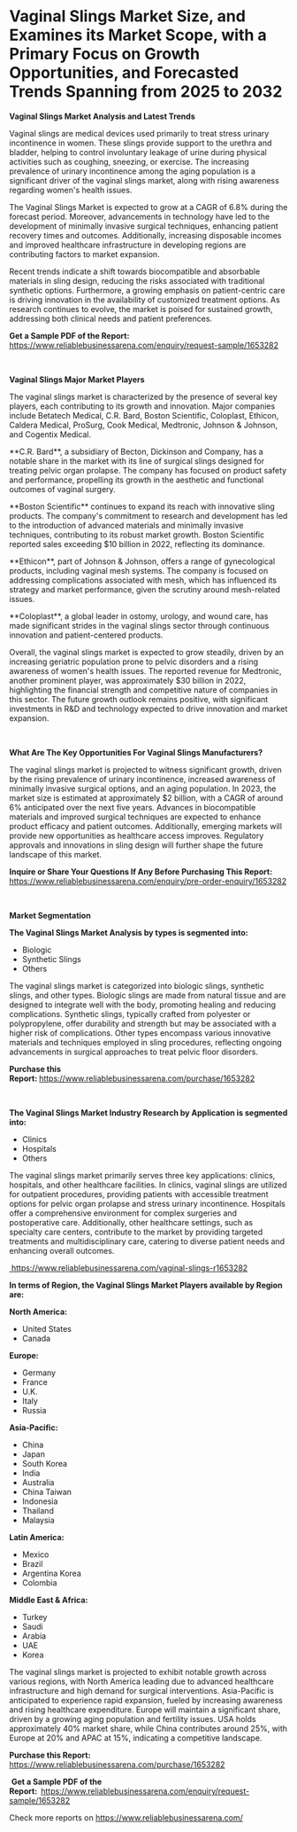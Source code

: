 <p><h1>Vaginal Slings Market Size, and Examines its Market Scope, with a Primary Focus on Growth Opportunities, and Forecasted Trends Spanning from 2025 to 2032</h1></p><p><strong>Vaginal Slings Market Analysis and Latest Trends</strong></p>
<p><p>Vaginal slings are medical devices used primarily to treat stress urinary incontinence in women. These slings provide support to the urethra and bladder, helping to control involuntary leakage of urine during physical activities such as coughing, sneezing, or exercise. The increasing prevalence of urinary incontinence among the aging population is a significant driver of the vaginal slings market, along with rising awareness regarding women's health issues.</p><p>The Vaginal Slings Market is expected to grow at a CAGR of 6.8% during the forecast period. Moreover, advancements in technology have led to the development of minimally invasive surgical techniques, enhancing patient recovery times and outcomes. Additionally, increasing disposable incomes and improved healthcare infrastructure in developing regions are contributing factors to market expansion. </p><p>Recent trends indicate a shift towards biocompatible and absorbable materials in sling design, reducing the risks associated with traditional synthetic options. Furthermore, a growing emphasis on patient-centric care is driving innovation in the availability of customized treatment options. As research continues to evolve, the market is poised for sustained growth, addressing both clinical needs and patient preferences.</p></p>
<p><strong>Get a Sample PDF of the Report:&nbsp;</strong> <a href="https://www.reliablebusinessarena.com/enquiry/request-sample/1653282?utm_campaign=2805&utm_medium=2&utm_source=Github&utm_content=ia&utm_term=05032025&utm_id=vaginal-slings">https://www.reliablebusinessarena.com/enquiry/request-sample/1653282</a></p>
<p>&nbsp;</p>
<p><strong>Vaginal Slings Major Market Players</strong></p>
<p><p>The vaginal slings market is characterized by the presence of several key players, each contributing to its growth and innovation. Major companies include Betatech Medical, C.R. Bard, Boston Scientific, Coloplast, Ethicon, Caldera Medical, ProSurg, Cook Medical, Medtronic, Johnson & Johnson, and Cogentix Medical. </p><p>**C.R. Bard**, a subsidiary of Becton, Dickinson and Company, has a notable share in the market with its line of surgical slings designed for treating pelvic organ prolapse. The company has focused on product safety and performance, propelling its growth in the aesthetic and functional outcomes of vaginal surgery.</p><p>**Boston Scientific** continues to expand its reach with innovative sling products. The company's commitment to research and development has led to the introduction of advanced materials and minimally invasive techniques, contributing to its robust market growth. Boston Scientific reported sales exceeding $10 billion in 2022, reflecting its dominance.</p><p>**Ethicon**, part of Johnson & Johnson, offers a range of gynecological products, including vaginal mesh systems. The company is focused on addressing complications associated with mesh, which has influenced its strategy and market performance, given the scrutiny around mesh-related issues.</p><p>**Coloplast**, a global leader in ostomy, urology, and wound care, has made significant strides in the vaginal slings sector through continuous innovation and patient-centered products.</p><p>Overall, the vaginal slings market is expected to grow steadily, driven by an increasing geriatric population prone to pelvic disorders and a rising awareness of women's health issues. The reported revenue for Medtronic, another prominent player, was approximately $30 billion in 2022, highlighting the financial strength and competitive nature of companies in this sector. The future growth outlook remains positive, with significant investments in R&D and technology expected to drive innovation and market expansion.</p></p>
<p>&nbsp;</p>
<p><strong>What Are The Key Opportunities For Vaginal Slings Manufacturers?</strong></p>
<p><p>The vaginal slings market is projected to witness significant growth, driven by the rising prevalence of urinary incontinence, increased awareness of minimally invasive surgical options, and an aging population. In 2023, the market size is estimated at approximately $2 billion, with a CAGR of around 6% anticipated over the next five years. Advances in biocompatible materials and improved surgical techniques are expected to enhance product efficacy and patient outcomes. Additionally, emerging markets will provide new opportunities as healthcare access improves. Regulatory approvals and innovations in sling design will further shape the future landscape of this market.</p></p>
<p><strong>Inquire or Share Your Questions If Any Before Purchasing This Report:</strong> <a href="https://www.reliablebusinessarena.com/enquiry/pre-order-enquiry/1653282?utm_campaign=2805&utm_medium=2&utm_source=Github&utm_content=ia&utm_term=05032025&utm_id=vaginal-slings">https://www.reliablebusinessarena.com/enquiry/pre-order-enquiry/1653282</a></p>
<p>&nbsp;</p>
<p><strong>Market Segmentation</strong></p>
<p><strong>The Vaginal Slings Market Analysis by types is segmented into:</strong></p>
<p><ul><li>Biologic</li><li>Synthetic Slings</li><li>Others</li></ul></p>
<p><p>The vaginal slings market is categorized into biologic slings, synthetic slings, and other types. Biologic slings are made from natural tissue and are designed to integrate well with the body, promoting healing and reducing complications. Synthetic slings, typically crafted from polyester or polypropylene, offer durability and strength but may be associated with a higher risk of complications. Other types encompass various innovative materials and techniques employed in sling procedures, reflecting ongoing advancements in surgical approaches to treat pelvic floor disorders.</p></p>
<p><strong>Purchase this Report:&nbsp;</strong><a href="https://www.reliablebusinessarena.com/purchase/1653282?utm_campaign=2805&utm_medium=2&utm_source=Github&utm_content=ia&utm_term=05032025&utm_id=vaginal-slings">https://www.reliablebusinessarena.com/purchase/1653282</a></p>
<p>&nbsp;</p>
<p><strong>The Vaginal Slings Market Industry Research by Application is segmented into:</strong></p>
<p><ul><li>Clinics</li><li>Hospitals</li><li>Others</li></ul></p>
<p><p>The vaginal slings market primarily serves three key applications: clinics, hospitals, and other healthcare facilities. In clinics, vaginal slings are utilized for outpatient procedures, providing patients with accessible treatment options for pelvic organ prolapse and stress urinary incontinence. Hospitals offer a comprehensive environment for complex surgeries and postoperative care. Additionally, other healthcare settings, such as specialty care centers, contribute to the market by providing targeted treatments and multidisciplinary care, catering to diverse patient needs and enhancing overall outcomes.</p></p>
<p><a href="https://www.reliablebusinessarena.com/vaginal-slings-r1653282?utm_campaign=2805&utm_medium=2&utm_source=Github&utm_content=ia&utm_term=05032025&utm_id=vaginal-slings">&nbsp;https://www.reliablebusinessarena.com/vaginal-slings-r1653282</a></p>
<p><strong>In terms of Region, the Vaginal Slings Market Players available by Region are:</strong></p>
<p>
    <p> <strong> North America: </strong>
        <ul>
            <li>United States</li>
            <li>Canada</li>
        </ul>
        </p> 
    <p> <strong> Europe: </strong>
        <ul>
            <li>Germany</li>
            <li>France</li>
            <li>U.K.</li>
            <li>Italy</li>
            <li>Russia</li>
        </ul>
        </p> 
    <p> <strong> Asia-Pacific: </strong>
        <ul>
            <li>China</li>
            <li>Japan</li>
            <li>South Korea</li>
            <li>India</li>
            <li>Australia</li>
            <li>China Taiwan</li>
            <li>Indonesia</li>
            <li>Thailand</li>
            <li>Malaysia</li>
        </ul>
        </p> 
    <p> <strong> Latin America: </strong>
        <ul>
            <li>Mexico</li>
            <li>Brazil</li>
            <li>Argentina Korea</li>
            <li>Colombia</li>
        </ul>
        </p> 
    <p> <strong> Middle East & Africa: </strong>
        <ul>
            <li>Turkey</li>
            <li>Saudi</li>
            <li>Arabia</li>
            <li>UAE</li>
            <li>Korea</li>
        </ul>
    </p>
    </p>
<p><p>The vaginal slings market is projected to exhibit notable growth across various regions, with North America leading due to advanced healthcare infrastructure and high demand for surgical interventions. Asia-Pacific is anticipated to experience rapid expansion, fueled by increasing awareness and rising healthcare expenditure. Europe will maintain a significant share, driven by a growing aging population and fertility issues. USA holds approximately 40% market share, while China contributes around 25%, with Europe at 20% and APAC at 15%, indicating a competitive landscape.</p></p>
<p><strong>Purchase this Report: </strong><a href="https://www.reliablebusinessarena.com/purchase/1653282?utm_campaign=2805&utm_medium=2&utm_source=Github&utm_content=ia&utm_term=05032025&utm_id=vaginal-slings">https://www.reliablebusinessarena.com/purchase/1653282</a></p>
<p>&nbsp;<strong>Get a Sample PDF of the Report:&nbsp;&nbsp;</strong><a href="https://www.reliablebusinessarena.com/enquiry/request-sample/1653282?utm_campaign=2805&utm_medium=2&utm_source=Github&utm_content=ia&utm_term=05032025&utm_id=vaginal-slings">https://www.reliablebusinessarena.com/enquiry/request-sample/1653282</a></p>
<p><strong></strong></p>
<p>Check more reports on <a href="https://www.reliablebusinessarena.com/?utm_campaign=2805&utm_medium=2&utm_source=Github&utm_content=ia&utm_term=05032025&utm_id=vaginal-slings">https://www.reliablebusinessarena.com/</a></p>